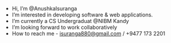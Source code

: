 - Hi, I’m @AnushkaIsuranga
- I’m interested in developing software & web applications.
- I’m currently a CS Undergraduat @NIBM Kandy
- I’m looking forward to work collaboratively
- How to reach me - isuranga880@gmail.com / +9477 173 2201

<!---
AnushkaIsuranga/AnushkaIsuranga is a ✨ special ✨ repository because its `README.md` (this file) appears on your GitHub profile.
You can click the Preview link to take a look at your changes.
--->
